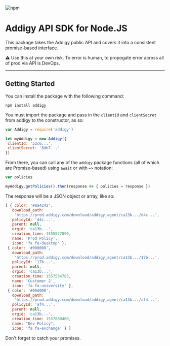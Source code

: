 ![npm](https://img.shields.io/npm/v/addigy.svg?style=flat-square)

# Addigy API SDK for Node.JS

This package takes the Addigy public API and covers it into a consistent promise-based interface.


:warning: Use this at your own risk. To error is human, to propogate error across all of prod via API is DevOps.
 
 ----
 
 ## Getting Started
 
 You can install the package with the following command:
 ```
 npm install addigy
 ```
 
 You must import the package and pass in the `clientId` and `clientSecret` from addigy to the constructor, as so:
 ```js
 var Addigy = require('addigy')

let myAddigy = new Addigy({
  clientId: '52c6...',
  clientSecret: '8db7...'
})
 ```
 
 From there, you can call any of the `addigy` package functions (all of which are Promise-based) using `await` or with `=>` notation:
 ```js
 var policies

myAddigy.getPolicies().then(response => { policies = response })
 ```
 
 The response will be a JSON object or array, like so:
 
 ```js
 [ { color: '#8a4242',
    download_path:
     'https://prod.addigy.com/download/addigy_agent/ca13b.../d4c...',
    policyId: 'd4c...',
    parent: null,
    orgid: 'ca13b...',
    creation_time: 1555527090,
    name: 'Prod Policy',
    icon: 'fa fa-desktop' },
  { color: '#000000',
    download_path:
     'https://prod.addigy.com/download/addigy_agent/ca13b.../17b...',
    policyId: '17b...',
    parent: null,
    orgid: 'ca13b...',
    creation_time: 1557534783,
    name: 'Customer 2',
    icon: 'fa fa-university' },
  { color: '#00d000',
    download_path:
     'https://prod.addigy.com/download/addigy_agent/ca13b.../af4...',
    policyId: 'af4...',
    parent: null,
    orgid: 'ca13b...',
    creation_time: 1557880460,
    name: "Dev Policy",
    icon: 'fa fa-exchange' } ]
 ```

Don't forget to catch your promises.
